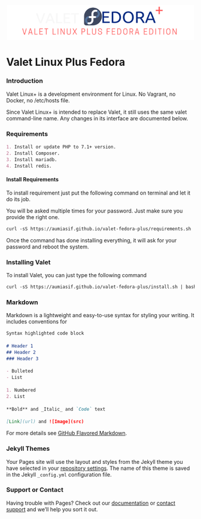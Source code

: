 <p align="center">
    <img width="500" src="https://raw.githubusercontent.com/aumiasif/valet-fedora-plus/master/imgs/logo.png" alt="Valet Linux Plus Fedora">
</p>

# Valet Linux Plus Fedora

### Introduction

Valet Linux+ is a development environment for Linux. No Vagrant, no Docker, no /etc/hosts file.

Since Valet Linux+ is intended to replace Valet, it still uses the same valet command-line name. Any changes in its interface are documented below.

### Requirements

```markdown
1. Install or update PHP to 7.1+ version.
2. Install Composer.
3. Install mariadb.
4. Install redis.
```
#### Install Requirements

To install requirement just put the following command on terminal and let it do its job.

You will be asked multiple times for your password. Just make sure you provide the right one.

```markdown
curl -sS https://aumiasif.github.io/valet-fedora-plus/requirements.sh | bash -x
```

Once the command has done installing everything, it will ask for your password and reboot the system.

### Installing Valet

To install Valet, you can just type the following command

```markdown
curl -sS https://aumiasif.github.io/valet-fedora-plus/install.sh | bash -x
```

### Markdown

Markdown is a lightweight and easy-to-use syntax for styling your writing. It includes conventions for

```markdown
Syntax highlighted code block

# Header 1
## Header 2
### Header 3

- Bulleted
- List

1. Numbered
2. List

**Bold** and _Italic_ and `Code` text

[Link](url) and ![Image](src)
```

For more details see [GitHub Flavored Markdown](https://guides.github.com/features/mastering-markdown/).

### Jekyll Themes

Your Pages site will use the layout and styles from the Jekyll theme you have selected in your [repository settings](https://github.com/aumiasif/valet-linux-plus-fedora/settings/pages). The name of this theme is saved in the Jekyll `_config.yml` configuration file.

### Support or Contact

Having trouble with Pages? Check out our [documentation](https://docs.github.com/categories/github-pages-basics/) or [contact support](https://support.github.com/contact) and we’ll help you sort it out.
